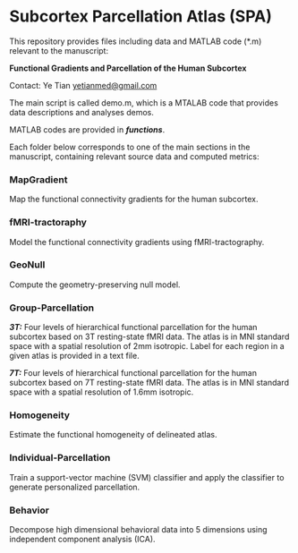 # Subcortex Parcellation Atlas (SPA)
This repository provides files including data and MATLAB code (*.m) relevant to the manuscript: 

**Functional Gradients and Parcellation of the Human Subcortex**

Contact: Ye Tian yetianmed@gmail.com

The main script is called demo.m, which is a MTALAB code that provides data descriptions and analyses demos.

MATLAB codes are provided in ***functions***.

Each folder below corresponds to one of the main sections in the manuscript, containing relevant source data and computed metrics:

### MapGradient

   Map the functional connectivity gradients for the human subcortex.

### fMRI-tractoraphy

   Model the functional connectivity gradients using fMRI-tractography.

### GeoNull

   Compute the geometry-preserving null model.

### Group-Parcellation

   ***3T:*** Four levels of hierarchical functional parcellation for the human subcortex based on 3T resting-state fMRI data. The atlas is in MNI standard space with a spatial resolution of 2mm isotropic. Label for each region in a given atlas is provided in a text file. 

   ***7T:*** Four levels of hierarchical functional parcellation for the human subcortex based on 7T resting-state fMRI data. The atlas is in MNI standard space with a spatial resolution of 1.6mm isotropic.

### Homogeneity

   Estimate the functional homogeneity of delineated atlas.

### Individual-Parcellation

   Train a support-vector machine (SVM) classifier and apply the classifier to generate personalized parcellation.
   
### Behavior

   Decompose high dimensional behavioral data into 5 dimensions using independent component analysis (ICA).







 

 
